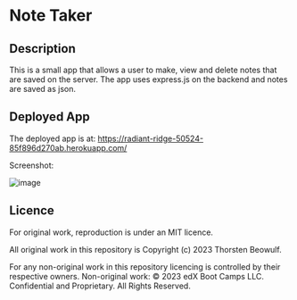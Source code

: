 # Note Taker

## Description

This is a small app that allows a user to make, view and delete notes that are saved on the server. The app uses express.js on the backend and notes are saved as json.

## Deployed App

The deployed app is at: https://radiant-ridge-50524-85f896d270ab.herokuapp.com/

Screenshot:

![image](https://github.com/ThorstenBeowulf/note-taking-app/assets/90459268/606f8fd2-cb89-417d-9079-6f8b8ee3f0fb)

## Licence

For original work, reproduction is under an MIT licence.

All original work in this repository is Copyright (c) 2023 Thorsten Beowulf.

For any non-original work in this repository licencing is controlled by their respective owners. Non-original work: © 2023 edX Boot Camps LLC. Confidential and Proprietary. All Rights Reserved.
